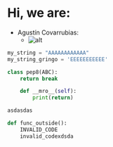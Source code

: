 # Hi, we are:
* Agustín Covarrubias:
  * ![alt](https://pbs.twimg.com/profile_images/980526387286065152/qPeeCD8L.jpg)

```python
my_string = "AAAAAAAAAAAA"
my_string_gringo = 'EEEEEEEEEEE'

class pep8(ABC):
    return break

    def __mro__(self):
        print(return)

asdasdas

def func_outside():
    INVALID_CODE
    invalid_codexdsda
```